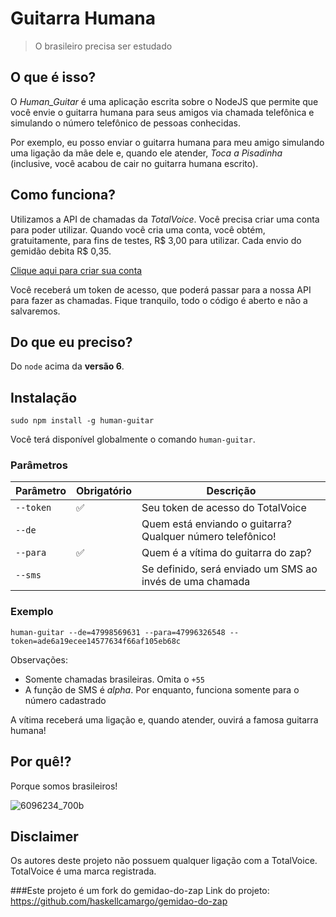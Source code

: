 # Guitarra Humana

> O brasileiro precisa ser estudado

## O que é isso?

O _Human_Guitar_ é uma aplicação escrita sobre o NodeJS que permite que você
envie o guitarra humana para seus amigos via chamada telefônica e simulando o
número telefônico de pessoas conhecidas.

Por exemplo, eu posso enviar o guitarra humana para meu amigo simulando uma
ligação da mãe dele e, quando ele atender, _Toca a Pisadinha_
(inclusive, você acabou de cair no guitarra humana escrito).


## Como funciona?

Utilizamos a API de chamadas da *TotalVoice*. Você precisa criar uma conta
para poder utilizar. Quando você cria uma conta, você obtém, gratuitamente, para
fins de testes, R$ 3,00 para utilizar. Cada envio do gemidão debita R$ 0,35.

[Clique aqui para criar sua conta](https://api2.totalvoice.com.br/painel/signup.php)

Você receberá um token de acesso, que poderá passar para a nossa API para
fazer as chamadas. Fique tranquilo, todo o código é aberto e não a salvaremos.

## Do que eu preciso?

Do `node` acima da **versão 6**.

## Instalação

`sudo npm install -g human-guitar`

Você terá disponível globalmente o comando `human-guitar`.

### Parâmetros

| Parâmetro | Obrigatório        | Descrição                                                 |
|-----------|--------------------|-----------------------------------------------------------|
| `--token` | :white_check_mark: | Seu token de acesso do TotalVoice                         |
| `--de`    |                    | Quem está enviando o guitarra? Qualquer número telefônico! |
| `--para`  | :white_check_mark: | Quem é a vítima do guitarra do zap?                        |
| `--sms`   |                    | Se definido, será enviado um SMS ao invés de uma chamada  |

### Exemplo

`human-guitar --de=47998569631 --para=47996326548 --token=ade6a19ecee14577634f66af105eb68c`

Observações:

- Somente chamadas brasileiras. Omita o `+55`
- A função de SMS é _alpha_. Por enquanto, funciona somente para o número cadastrado

A vítima receberá uma ligação e, quando atender, ouvirá a famosa guitarra humana!



## Por quê!?

Porque somos brasileiros!

![6096234_700b](https://user-images.githubusercontent.com/1585655/29083653-d40bb660-7c3f-11e7-896c-efd243f32918.jpg)
## Disclaimer

Os autores deste projeto não possuem qualquer ligação com a TotalVoice.
TotalVoice é uma marca registrada.

###Este projeto é um fork do gemidao-do-zap
Link do projeto: https://github.com/haskellcamargo/gemidao-do-zap
